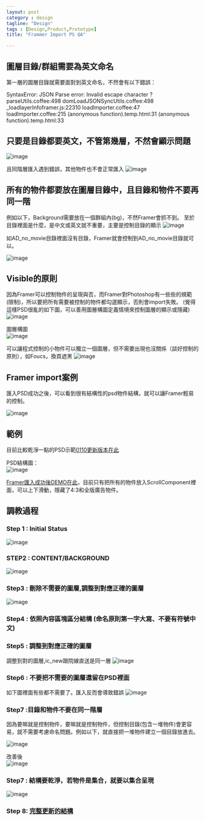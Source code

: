 ```yaml
---
layout: post
category : design 
tagline: "Design"
tags : [Design,Product,Prototype]
title: "Frammer Import PS QA"

---
```


## 圖層目錄/群組需要為英文命名

第一層的圖層目錄就需要面對到英文命名，不然會有以下錯誤：  

SyntaxError: JSON Parse error: Invalid escape character ?
parseUtils.coffee:498
domLoadJSONSyncUtils.coffee:498
_loadlayerInfoframer.js:22310
loadImporter.coffee:47
loadImporter.coffee:215
(anonymous function).temp.html:31
(anonymous function).temp.html:33

## 只要是目錄都要英文，不管第幾層，不然會顯示問題  
![image](https://farm2.staticflickr.com/1473/24117898082_c57b3d614b_o.png)

且同階層匯入遇到錯誤，其他物件也不會正常匯入
![image](https://farm2.staticflickr.com/1512/23990901280_c68b9c700d_o.png)




## 所有的物件都要放在圖層目錄中，且目錄和物件不要再同一階
例如以下，Background需要放在一個群組內(bg)，不然Framer會抓不到。 
至於目錄裡面是什麼，是中文或英文就不重要，主要是控制目錄的顯示 
![image](https://farm2.staticflickr.com/1694/23594074954_218605d072_o.png)

如AD_no_movie目錄裡面沒有目錄，Framer就會控制到AD_no_movie目錄就可以。

![image](https://farm2.staticflickr.com/1697/24178669212_737bacbde1_o.png)





## Visible的原則

因為Framer可以控制物件的呈現與否，而Framer對Photoshop有一些些的規範(限制)，所以要把所有需要被控制的物件都勾選顯示，否則會import失敗。
(覺得這樣PSD很亂的如下圖，可以善用圖層構圖定義情境來控制圖層的顯示或隱藏)
![image](https://farm2.staticflickr.com/1626/24144768251_23cfbda31d_o.png)

圖層構圖  
![image](https://farm2.staticflickr.com/1712/24227335505_2fbb6afb65_o.png)

可以讓程式控制的小物件可以獨立一個圖層，但不需要出現也沒關係（談好控制的原則），如Foucs，換頁遮黑
![image](https://farm2.staticflickr.com/1471/23988266810_c0c6292abb_o.png)


## Framer import案例
匯入PSD成功之後，可以看到很有結構性的psd物件結構，就可以讓Framer輕易的控制。

![image](https://farm2.staticflickr.com/1605/23600564273_7fae0fd3f3_o.png)

## 範例
目前比較乾淨一點的PSD示範[0110更新版本在此](https://drive.google.com/file/d/0B62x5TTVLcQ0aThOa01BaGxGOU0/view?usp=sharing)

PSD結構圖：  
![image](https://farm2.staticflickr.com/1702/23988331890_7a395c1c9a_o.png)

[Framer匯入成功後DEMO在此](http://share.framerjs.com/482ooft8cgn6/)，目前只有把所有的物件放入ScrollComponent裡面，可以上下滑動，隱藏了4:3和全版廣告物件。


## 調教過程



### Step 1 : Initial Status

![image](https://farm2.staticflickr.com/1447/24175567832_287ac3f0f9_o.png)


### STEP2 : CONTENT/BACKGROUND

![image](https://farm2.staticflickr.com/1445/23916263009_1427aa40b8_o.png)


### Step3 : 刪除不需要的圖層,調整到對應正確的圖層

![image](https://farm2.staticflickr.com/1489/23657488623_50d13efc45_o.png)


### Step4 : 依照內容區塊區分結構 (命名原則第一字大寫、不要有符號中文)


### Step5 : 調整到對應正確的圖層
調整到對的圖層,ic_new跟院線直送是同一層
![image](https://farm2.staticflickr.com/1633/23656156394_1bdfaaca45_o.png)

### Step6 : 不要把不需要的圖層還留在PSD裡面
如下圖裡面有些都不需要了。匯入反而會導致錯誤
![image](https://farm2.staticflickr.com/1610/24178715632_57153e32f6_o.png)

### Step7 :目錄和物件不要在同一階層
因為要嘛就是控制物件，要嘛就是控制物件，但控制目錄(包含一堆物件)會更容易，就不需要考慮命名問題。例如以下，就直接把一堆物件建立一個目錄放進去。

![image](https://farm2.staticflickr.com/1662/24260645366_a9e219df68_o.png)

改善後  
![image](https://farm2.staticflickr.com/1525/23658628084_7c202ae2d0_o.png)

### Step7 : 結構要乾淨，若物件是集合，就要以集合呈現
![image](https://farm2.staticflickr.com/1497/24287286605_d90c5ac45b_o.png)


### Step 8: [完整更新的結構](https://drive.google.com/file/d/0B62x5TTVLcQ0aThOa01BaGxGOU0/view?usp=sharing)